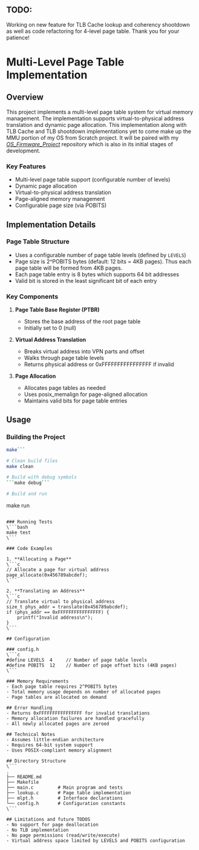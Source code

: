 ## TODO: 
Working on new feature for TLB Cache lookup and coherency shootdown as well as code refactoring for 4-level page table. Thank you for your patience!

# Multi-Level Page Table Implementation

## Overview
This project implements a multi-level page table system for virtual memory management. The implementation supports virtual-to-physical address translation and dynamic page allocation. This implementation along with TLB Cache and TLB shootdown implementations yet to come make up the MMU portion of my OS from Scratch project. It will be paired with my [*OS_Firmware_Project*](https://github.com/surya2/OS_Firmware_Project) repository which is also in its initial stages of development.

### Key Features
- Multi-level page table support (configurable number of levels)
- Dynamic page allocation
- Virtual-to-physical address translation
- Page-aligned memory management
- Configurable page size (via POBITS)

## Implementation Details

### Page Table Structure
- Uses a configurable number of page table levels (defined by `LEVELS`)
- Page size is 2^POBITS bytes (default: 12 bits = 4KB pages). Thus each page table will be formed from 4KB pages.
- Each page table entry is 8 bytes which supports 64 bit addresses
- Valid bit is stored in the least significant bit of each entry

### Key Components

1. **Page Table Base Register (PTBR)**
   - Stores the base address of the root page table
   - Initially set to 0 (null)

2. **Virtual Address Translation**
   - Breaks virtual address into VPN parts and offset
   - Walks through page table levels
   - Returns physical address or 0xFFFFFFFFFFFFFFFF if invalid

3. **Page Allocation**
   - Allocates page tables as needed
   - Uses posix_memalign for page-aligned allocation
   - Maintains valid bits for page table entries

## Usage

### Building the Project
```bash
make```

# Clean build files
make clean

# Build with debug symbols
```make debug```

# Build and run
```
make run
```

### Running Tests
\```bash
make test
\```

### Code Examples

1. **Allocating a Page**
\```c
// Allocate a page for virtual address
page_allocate(0x456789abcdef);
\```

2. **Translating an Address**
\```c
// Translate virtual to physical address
size_t phys_addr = translate(0x456789abcdef);
if (phys_addr == 0xFFFFFFFFFFFFFFFF) {
    printf("Invalid address\n");
}
\```

## Configuration

### config.h
\```c
#define LEVELS  4     // Number of page table levels
#define POBITS  12    // Number of page offset bits (4KB pages)
\```

### Memory Requirements
- Each page table requires 2^POBITS bytes
- Total memory usage depends on number of allocated pages
- Page tables are allocated on demand

## Error Handling
- Returns 0xFFFFFFFFFFFFFFFF for invalid translations
- Memory allocation failures are handled gracefully
- All newly allocated pages are zeroed

## Technical Notes
- Assumes little-endian architecture
- Requires 64-bit system support
- Uses POSIX-compliant memory alignment

## Directory Structure
\```
.
├── README.md
├── Makefile
├── main.c         # Main program and tests
├── lookup.c       # Page table implementation
├── mlpt.h         # Interface declarations
└── config.h       # Configuration constants
\```

## Limitations and future TODOS
- No support for page deallocation
- No TLB implementation
- No page permissions (read/write/execute)
- Virtual address space limited by LEVELS and POBITS configuration
